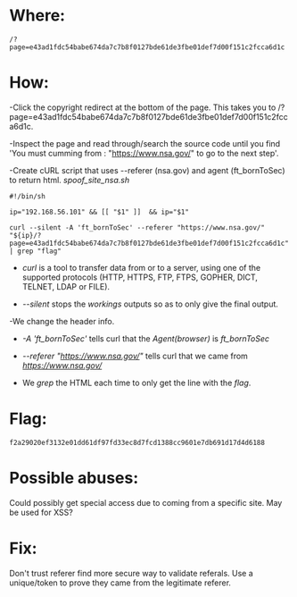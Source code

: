 # Where:
    /?page=e43ad1fdc54babe674da7c7b8f0127bde61de3fbe01def7d00f151c2fcca6d1c
# How:

-Click the copyright redirect at the bottom of the page. This takes you to /?page=e43ad1fdc54babe674da7c7b8f0127bde61de3fbe01def7d00f151c2fcca6d1c.

-Inspect the page and read through/search the source code until you find 'You must cumming from : "https://www.nsa.gov/" to go to the next step'.

-Create cURL script that uses --referer (nsa.gov) and agent (ft_bornToSec) to return html. *spoof_site_nsa.sh*

    #!/bin/sh

    ip="192.168.56.101" && [[ "$1" ]]  && ip="$1"

    curl --silent -A 'ft_bornToSec' --referer "https://www.nsa.gov/" "${ip}/?page=e43ad1fdc54babe674da7c7b8f0127bde61de3fbe01def7d00f151c2fcca6d1c" | grep "flag"

- *curl* is a tool to transfer data from or to a server, using one of the supported protocols (HTTP, HTTPS, FTP, FTPS, GOPHER, DICT, TELNET, LDAP or FILE).

- *--silent* stops the *workings* outputs so as to only give the final output.

-We change the header info.

- *-A 'ft_bornToSec'* tells curl that the *Agent(browser)* is *ft_bornToSec*

- *--referer "https://www.nsa.gov/"* tells curl that we came from *https://www.nsa.gov/*

- We *grep* the HTML each time to only get the line with the *flag*.

# Flag:
    f2a29020ef3132e01dd61df97fd33ec8d7fcd1388cc9601e7db691d17d4d6188

# Possible abuses:

Could possibly get special access due to coming from a specific site.
May be used for XSS?

# Fix:

Don't trust referer find more secure way to validate referals.
Use a unique/token to prove they came from the legitimate referer.